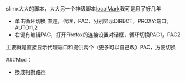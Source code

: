 slimx大大的脚本，大大另一个神级脚本[localMark](../localMark.uc.xul)我可是用了好几年

- 单击循环切换 直连，代理，PAC，分别显示DIRECT，PROXY:端口, AUTO:1,2
- 右键有编辑PAC，打开Firefox的连接设置对话框，循环切换PAC1，PAC2

主要就是直接显示代理端口和提供两个（更多可以自己改）PAC，方便切换

###Mod：

- 換成相對路徑